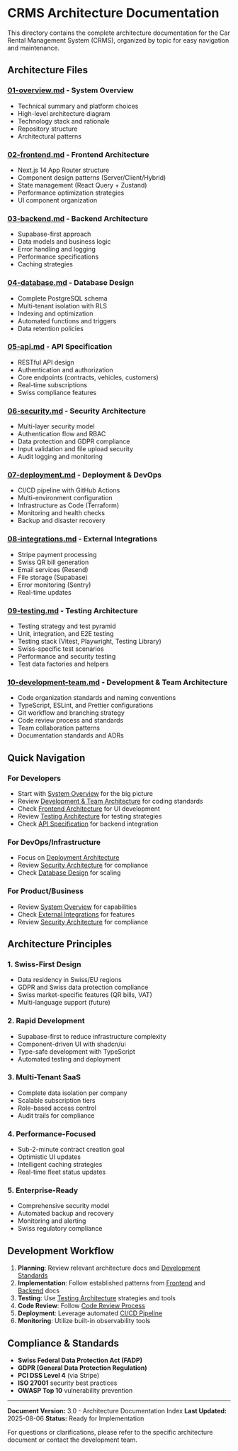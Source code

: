 # CRMS Architecture Documentation

This directory contains the complete architecture documentation for the Car Rental Management System (CRMS), organized by topic for easy navigation and maintenance.

## Architecture Files

### [01-overview.md](01-overview.md) - System Overview
- Technical summary and platform choices
- High-level architecture diagram
- Technology stack and rationale
- Repository structure
- Architectural patterns

### [02-frontend.md](02-frontend.md) - Frontend Architecture
- Next.js 14 App Router structure
- Component design patterns (Server/Client/Hybrid)
- State management (React Query + Zustand)
- Performance optimization strategies
- UI component organization

### [03-backend.md](03-backend.md) - Backend Architecture
- Supabase-first approach
- Data models and business logic
- Error handling and logging
- Performance specifications
- Caching strategies

### [04-database.md](04-database.md) - Database Design
- Complete PostgreSQL schema
- Multi-tenant isolation with RLS
- Indexing and optimization
- Automated functions and triggers
- Data retention policies

### [05-api.md](05-api.md) - API Specification
- RESTful API design
- Authentication and authorization
- Core endpoints (contracts, vehicles, customers)
- Real-time subscriptions
- Swiss compliance features

### [06-security.md](06-security.md) - Security Architecture
- Multi-layer security model
- Authentication flow and RBAC
- Data protection and GDPR compliance
- Input validation and file upload security
- Audit logging and monitoring

### [07-deployment.md](07-deployment.md) - Deployment & DevOps
- CI/CD pipeline with GitHub Actions
- Multi-environment configuration
- Infrastructure as Code (Terraform)
- Monitoring and health checks
- Backup and disaster recovery

### [08-integrations.md](08-integrations.md) - External Integrations
- Stripe payment processing
- Swiss QR bill generation
- Email services (Resend)
- File storage (Supabase)
- Error monitoring (Sentry)
- Real-time updates

### [09-testing.md](09-testing.md) - Testing Architecture
- Testing strategy and test pyramid
- Unit, integration, and E2E testing
- Testing stack (Vitest, Playwright, Testing Library)
- Swiss-specific test scenarios
- Performance and security testing
- Test data factories and helpers

### [10-development-team.md](10-development-team.md) - Development & Team Architecture
- Code organization standards and naming conventions
- TypeScript, ESLint, and Prettier configurations
- Git workflow and branching strategy
- Code review process and standards
- Team collaboration patterns
- Documentation standards and ADRs

## Quick Navigation

### For Developers
- Start with [System Overview](01-overview.md) for the big picture
- Review [Development & Team Architecture](10-development-team.md) for coding standards
- Check [Frontend Architecture](02-frontend.md) for UI development
- Review [Testing Architecture](09-testing.md) for testing strategies
- Check [API Specification](05-api.md) for backend integration

### For DevOps/Infrastructure
- Focus on [Deployment Architecture](07-deployment.md)
- Review [Security Architecture](06-security.md) for compliance
- Check [Database Design](04-database.md) for scaling

### For Product/Business
- Review [System Overview](01-overview.md) for capabilities
- Check [External Integrations](08-integrations.md) for features
- Review [Security Architecture](06-security.md) for compliance

## Architecture Principles

### 1. Swiss-First Design
- Data residency in Swiss/EU regions
- GDPR and Swiss data protection compliance
- Swiss market-specific features (QR bills, VAT)
- Multi-language support (future)

### 2. Rapid Development
- Supabase-first to reduce infrastructure complexity
- Component-driven UI with shadcn/ui
- Type-safe development with TypeScript
- Automated testing and deployment

### 3. Multi-Tenant SaaS
- Complete data isolation per company
- Scalable subscription tiers
- Role-based access control
- Audit trails for compliance

### 4. Performance-Focused
- Sub-2-minute contract creation goal
- Optimistic UI updates
- Intelligent caching strategies
- Real-time fleet status updates

### 5. Enterprise-Ready
- Comprehensive security model
- Automated backup and recovery
- Monitoring and alerting
- Swiss regulatory compliance

## Development Workflow

1. **Planning**: Review relevant architecture docs and [Development Standards](10-development-team.md)
2. **Implementation**: Follow established patterns from [Frontend](02-frontend.md) and [Backend](03-backend.md) docs
3. **Testing**: Use [Testing Architecture](09-testing.md) strategies and tools
4. **Code Review**: Follow [Code Review Process](10-development-team.md#code-review-process)
5. **Deployment**: Leverage automated [CI/CD Pipeline](07-deployment.md)
6. **Monitoring**: Utilize built-in observability tools

## Compliance & Standards

- **Swiss Federal Data Protection Act (FADP)**
- **GDPR (General Data Protection Regulation)**
- **PCI DSS Level 4** (via Stripe)
- **ISO 27001** security best practices
- **OWASP Top 10** vulnerability prevention

---

**Document Version:** 3.0 - Architecture Documentation Index
**Last Updated:** 2025-08-06
**Status:** Ready for Implementation

For questions or clarifications, please refer to the specific architecture document or contact the development team.